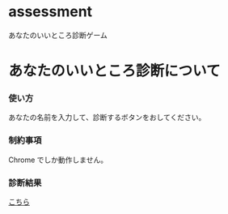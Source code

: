 # assessment
あなたのいいところ診断ゲーム

# あなたのいいところ診断について

### 使い方
あなたの名前を入力して、診断するボタンをおしてください。

### 制約事項
Chrome でしか動作しません。

### 診断結果
[こちら](Results)
